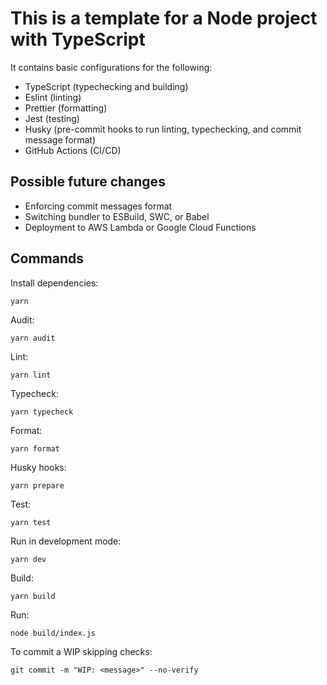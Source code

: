 # This is a template for a Node project with TypeScript

It contains basic configurations for the following:

- TypeScript (typechecking and building)
- Eslint (linting)
- Prettier (formatting)
- Jest (testing)
- Husky (pre-commit hooks to run linting, typechecking, and commit message format)
- GitHub Actions (CI/CD)

## Possible future changes

- Enforcing commit messages format
- Switching bundler to ESBuild, SWC, or Babel
- Deployment to AWS Lambda or Google Cloud Functions

## Commands

Install dependencies:

`yarn`

Audit:

`yarn audit`

Lint:

`yarn lint`

Typecheck:

`yarn typecheck`

Format:

`yarn format`

Husky hooks:

`yarn prepare`

Test:

`yarn test`

Run in development mode:

`yarn dev`

Build:

`yarn build`

Run:

`node build/index.js`

To commit a WIP skipping checks:

`git commit -m "WIP: <message>" --no-verify`
